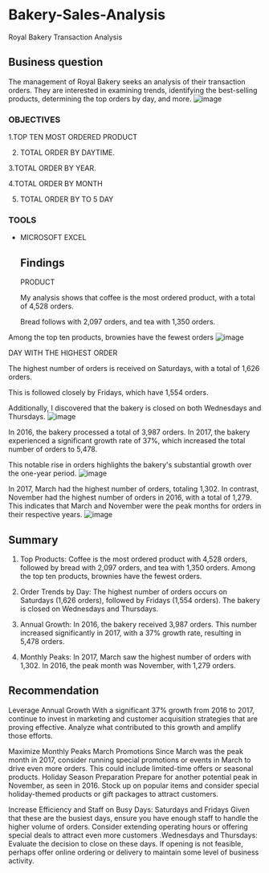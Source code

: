 # Bakery-Sales-Analysis

Royal Bakery Transaction Analysis
## Business question


The management of Royal Bakery seeks an analysis of their transaction orders. They are interested in examining trends, identifying the best-selling products, determining the top orders by day, and more.
![image](https://github.com/ojememary/Bakery-Sales-Analysis/assets/155962114/d963f7eb-859e-4557-8b8a-1bdea2ebe02d)



### OBJECTIVES
1.TOP TEN MOST ORDERED PRODUCT

2. TOTAL ORDER BY DAYTIME.
 
3.TOTAL ORDER BY YEAR.

4.TOTAL ORDER BY MONTH

5. TOTAL ORDER BY TO 5 DAY


### TOOLS

- MICROSOFT EXCEL

  ## Findings
  PRODUCT

  My analysis shows that coffee is the most ordered product, with a total of 4,528 orders.

  Bread follows with 2,097 orders, and tea with 1,350 orders.

 Among the top ten products, brownies have the fewest orders
![image](https://github.com/ojememary/Bakery-Sales-Analysis/assets/155962114/b2242308-6ee5-4aea-a38b-75f4aedb780f)

 
DAY WITH THE HIGHEST ORDER

 The highest number of orders is received on Saturdays, with a total of 1,626 orders. 

This is followed closely by Fridays, which have 1,554 orders. 

Additionally, I discovered that the bakery is closed on both Wednesdays and Thursdays.
![image](https://github.com/ojememary/Bakery-Sales-Analysis/assets/155962114/050f6a88-e6ac-4f9d-b50c-8fad4fb275a5)


In 2016, the bakery processed a total of 3,987 orders. In 2017, the bakery experienced a significant growth rate of 37%, which increased the total number of orders to 5,478. 

This notable rise in orders highlights the bakery's substantial growth over the one-year period.
![image](https://github.com/ojememary/Bakery-Sales-Analysis/assets/155962114/4db3b3c5-cfe7-478e-9ce3-c3ddc4699161)


In 2017, March had the highest number of orders, totaling 1,302.
 In contrast, November had the highest number of orders in 2016, with a total of 1,279.
 This indicates that March and November were the peak months for orders in their respective years.
 ![image](https://github.com/ojememary/Bakery-Sales-Analysis/assets/155962114/d51bec15-c333-473d-b5b3-1a65c2c80e84)


 ## Summary
 1. Top Products: Coffee is the most ordered product with 4,528 orders, followed by bread with 2,097 orders, and tea with 1,350 orders. Among the top ten products, brownies have the fewest orders.


2. Order Trends by Day: The highest number of orders occurs on Saturdays (1,626 orders), followed by Fridays (1,554 orders). The bakery is closed on Wednesdays and Thursdays.


3. Annual Growth: In 2016, the bakery received 3,987 orders. This number increased significantly in 2017, with a 37% growth rate, resulting in 5,478 orders.


4. Monthly Peaks: In 2017, March saw the highest number of orders with 1,302. In 2016, the peak month was November, with 1,279 orders.



## Recommendation


Leverage Annual Growth 
With a significant 37% growth from 2016 to 2017, continue to invest in marketing and customer acquisition strategies that are proving effective. Analyze what contributed to this growth and amplify those efforts.

 Maximize Monthly Peaks   March Promotions
 Since March was the peak month in 2017, consider running special promotions or events in March to drive even more orders. This could include limited-time offers or seasonal products. Holiday Season Preparation Prepare for another potential peak in November, as seen in 2016. Stock up on popular items and consider special holiday-themed products or gift packages to attract customers.


Increase Efficiency and Staff on Busy Days: Saturdays and Fridays Given that these are the busiest days, ensure you have enough staff to handle the higher volume of orders. Consider extending operating hours or offering special deals to attract even more customers .Wednesdays and Thursdays: Evaluate the decision to close on these days. If opening is not feasible, perhaps offer online ordering or delivery to maintain some level of business activity.





 


 














